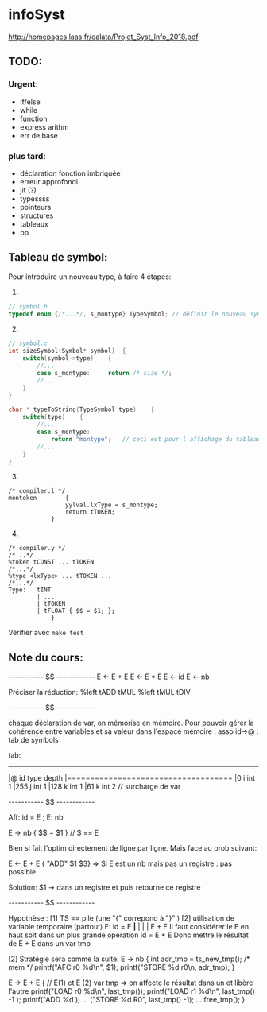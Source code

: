 # infoSyst

http://homepages.laas.fr/ealata/Projet_Syst_Info_2018.pdf

## TODO:
### Urgent:
* if/else
* while
* function
* express arithm
* err de base
### plus tard:
* déclaration fonction imbriquée
* erreur approfondi
* jit (?)
* typessss
* pointeurs
* structures
* tableaux
* pp

## Tableau de symbol:
Pour introduire un nouveau type, à faire 4 étapes:

1. 
```c
// symbol.h
typedef enum {/*...*/, s_montype} TypeSymbol; // définir le nouveau symbol
```

2.
```c
// symbol.c
int sizeSymbol(Symbol* symbol)	{
	switch(symbol->type)	{
		//...
		case s_montype: 	return /* size */;
		//...
	}
}

char * typeToString(TypeSymbol type)	{
	switch(type)	{
		//...
		case s_montype:
			return "montype";	// ceci est pour l'affichage du tableau de caractère
		//...
	}
}
```

3.
```
/* compiler.l */
montoken		{
				yylval.lxType = s_montype;
				return tTOKEN; 
			}
```

4.
```
/* compiler.y */
/*...*/
%token tCONST ... tTOKEN
/*...*/
%type <lxType> ... tTOKEN ...
/*...*/
Type:	tINT 
		| ...
		| tTOKEN
		| tFLOAT { $$ = $1; };
			}
```

Vérifier avec `make test`

## Note du cours:

----------- $$ ------------
E <- E + E
E <- E * E
E <- id
E <- nb

Préciser la réduction:
%left tADD tMUL
%left tMUL tDIV

----------- $$ ------------

chaque déclaration de var, on mémorise en mémoire. Pour pouvoir gérer la cohérence entre variables et sa valeur dans l'espace mémoire :
asso id->@ : tab de symbols

tab:
 ____________________________________
|@			id		type		depth
|====================================
|0			i		int			1
|255		j		int			1
|128		k		int			1
|61			k		int 		2		// surcharge de var

----------- $$ ------------

Aff:
	id		=		E		;
E:
	nb

E -> nb { $$ = $1 }		// $ == E

Bien si fait l'optim directement de ligne par ligne. Mais face au prob suivant:

E <- E + E { "ADD" $1 $3}
=> Si E est un nb mais pas un registre : pas possible

Solution: $1 -> dans un registre et puis retourne ce registre

----------- $$ ------------

Hypothèse : 
	[1] TS == pile (une "{" correpond à "}" )
	[2] utilisation de variable temporaire (partout)
		E: id = E
			____|____
			|	|	|
			E	+	E
		Il faut considérer le E en haut soit dans un plus grande opération id = E * E
		Donc mettre le résultat de E + E dans un var tmp

[2] Stratégie sera comme la suite:
E -> nb {
	int adr_tmp = ts_new_tmp();
		/* mem */
	printf("AFC r0 %d\n", $1);
	printf("STORE %d r0\n, adr_tmp);
}

E -> E + E {
	// E(1) et E (2) var tmp => on affecte le résultat dans un et libère l'autre
	printf("LOAD r0 %d\n", last_tmp());
	printf("LOAD r1 %d\n", last_tmp() -1 );
	printf("ADD %d );
	... ("STORE %d R0", last_tmp() -1);
	... free_tmp();
}





